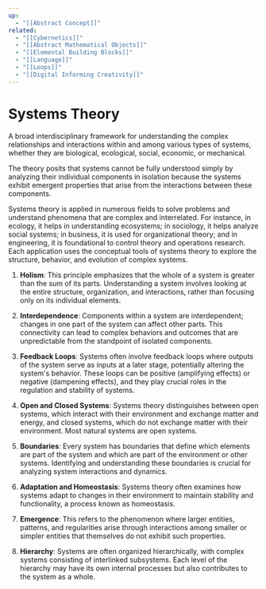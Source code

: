```yaml
---
up:
  - "[[Abstract Concept]]"
related:
  - "[[Cybernetics]]"
  - "[[Abstract Mathematical Objects]]"
  - "[[Elemental Building Blocks]]"
  - "[[Language]]"
  - "[[Loops]]"
  - "[[Digital Informing Creativity]]"
---
```

# Systems Theory
A broad interdisciplinary framework for understanding the complex relationships and interactions within and among various types of systems, whether they are biological, ecological, social, economic, or mechanical. 

The theory posits that systems cannot be fully understood simply by analyzing their individual components in isolation because the systems exhibit emergent properties that arise from the interactions between these components.

Systems theory is applied in numerous fields to solve problems and understand phenomena that are complex and interrelated. 
	For instance, in ecology, it helps in understanding ecosystems; 
		in sociology, it helps analyze social systems; 
		in business, it is used for organizational theory; 
		and in engineering, it is foundational to control theory and operations research. 
	Each application uses the conceptual tools of systems theory to explore the structure, behavior, and evolution of complex systems.

1. **Holism**: This principle emphasizes that the whole of a system is greater than the sum of its parts. Understanding a system involves looking at the entire structure, organization, and interactions, rather than focusing only on its individual elements.
    
2. **Interdependence**: Components within a system are interdependent; changes in one part of the system can affect other parts. This connectivity can lead to complex behaviors and outcomes that are unpredictable from the standpoint of isolated components.
    
3. **Feedback Loops**: Systems often involve feedback loops where outputs of the system serve as inputs at a later stage, potentially altering the system's behavior. These loops can be positive (amplifying effects) or negative (dampening effects), and they play crucial roles in the regulation and stability of systems.
    
4. **Open and Closed Systems**: Systems theory distinguishes between open systems, which interact with their environment and exchange matter and energy, and closed systems, which do not exchange matter with their environment. Most natural systems are open systems.
    
5. **Boundaries**: Every system has boundaries that define which elements are part of the system and which are part of the environment or other systems. Identifying and understanding these boundaries is crucial for analyzing system interactions and dynamics.
    
6. **Adaptation and Homeostasis**: Systems theory often examines how systems adapt to changes in their environment to maintain stability and functionality, a process known as homeostasis.
    
7. **Emergence**: This refers to the phenomenon where larger entities, patterns, and regularities arise through interactions among smaller or simpler entities that themselves do not exhibit such properties.
    
8. **Hierarchy**: Systems are often organized hierarchically, with complex systems consisting of interlinked subsystems. Each level of the hierarchy may have its own internal processes but also contributes to the system as a whole.